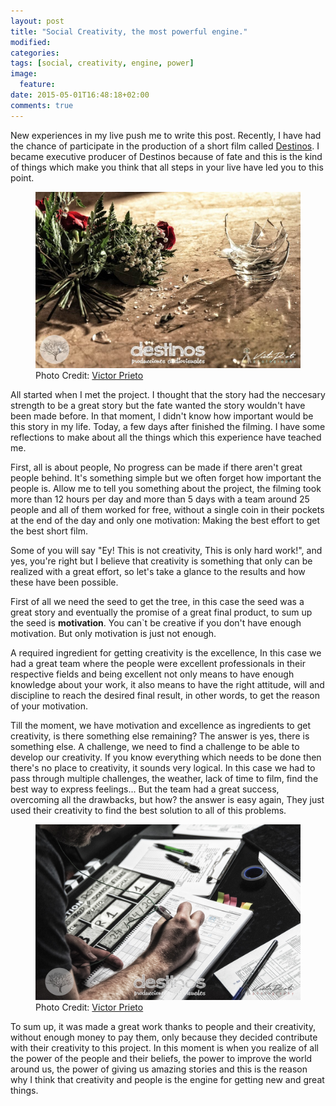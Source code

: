 ```yaml
---
layout: post
title: "Social Creativity, the most powerful engine."
modified:
categories:
tags: [social, creativity, engine, power]
image:
  feature: 
date: 2015-05-01T16:48:18+02:00
comments: true
---
```


New experiences in my live push me to write this post. Recently, I have had the chance of participate in the production of a short film called [Destinos](https://www.facebook.com/destinoscorto). I became executive producer of Destinos because of fate and this is the kind of things which make you think that all steps in your live have led you to this point.
<figure>
	<img src="/images/posts/20150501/imgen_destinos1.jpg" alt="Flowers Scene">
	<span class="image-credit">Photo Credit: <a href="https://www.facebook.com/VPrietoFoto">Victor Prieto</a></span>
</figure>
All started when I met the project. I thought that the story had the neccesary strength to be a great story but the fate wanted the story wouldn't have been made before. In that moment, I didn't know how important would be this story in my life. Today, a few days after finished the filming. I have some reflections to make about all the things which this experience have teached me.

First, all is about people, No progress can be made if there aren't great people behind. It's something simple but we often forget how important the people is. Allow me to tell you something about the project, the filming took more than 12 hours per day and more than 5 days with a team around 25 people and all of them worked for free, without a single coin in their pockets at the end of the day and only one motivation: Making the best effort to get the best short film.

Some of you will say "Ey! This is not creativity, This is only hard work!", and yes, you're right but I believe that creativity is something that only can be realized with a great effort, so let's take a glance to the results and how these have been possible.

First of all we need the seed to get the tree, in this case the seed was a great story and eventually the promise of a great final product, to sum up the seed is **motivation**. You can`t be creative if you don't have enough motivation. But only motivation is just not enough.

A required ingredient for getting creativity is the excellence, In this case we had a great team where the people were excellent professionals in their respective fields and being excellent not only means to have enough knowledge about your work, it also means to have the right attitude, will and discipline to reach the desired final result, in other words, to get the reason of your motivation.

Till the moment, we have motivation and excellence as ingredients to get creativity, is there something else remaining? The answer is yes, there is something else. A challenge, we need to find a challenge to be able to develop our creativity. If you know everything which needs to be done then there's no place to creativity, it sounds very logical. In this case we had to pass through multiple challenges, the weather, lack of time to film, find the best way to express feelings... But the team had a great success, overcoming all the drawbacks, but how? the answer is easy again, They just used their creativity to find the best solution to all of this problems.
<figure>
	<img src="/images/posts/20150501/imgen_destinos2.jpg" alt="Script Boy Annotating">
	<span class="image-credit">Photo Credit: <a href="https://www.facebook.com/VPrietoFoto">Victor Prieto</a></span>
</figure>
To sum up, it was made a great work thanks to people and their creativity, without enough money to pay them, only because they decided contribute with their creativity to this project. In this moment is when you realize of all the power of the people and their beliefs, the power to improve the world around us, the power of giving us amazing stories and this is the reason why I think that creativity and people is the engine for getting new and great things.